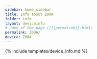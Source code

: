 ```yaml
---
sidebar: home_sidebar
title: Info about Z00A
folder: info
layout: deviceinfo
# name of the page (/{{permalink}}.html)
permalink: Z00A/
device: Z00A
---
```

{% include templates/device_info.md %}
